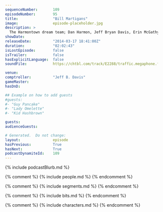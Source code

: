 ```yaml
---
sequenceNumber:       109
episodeNumber:        95
title:                "Bill Martigans"
image:                episode-placeholder.jpg
description: >
  The Harmontown dream team; Dan Harmon, Jeff Bryan Davis, Erin McGathy, Mitch Hurwitz and Kumail Nanjiani recap SXSW; Fred Phelps death bed and later, Spencer returns for a roaring session of D&D!
showDate:             
releaseDate:          "2014-03-17 18:41:00Z"
duration:             "02:02:43"
isLostEpisode:        false
isTrailer:            false
hasExplicitLanguage:  false
soundFile:            https://chtbl.com/track/E2288/traffic.megaphone.fm/STA4041552340.mp3?updated=1556133291

venue:                
comptroller:          "Jeff B. Davis"
gameMaster:           
hasDnD:               

## Example on how to add guests
#guests:
#- "Guy Pancake"
#- "Lady Omelette"
#- "Kid Hashbrown"

guests:
audienceGuests:

# Generated.  Do not change:
layout:               episode
hasPrevious:          True
hasNext:              True
podcastDynamiteId:    109
---
```


{% include podcastBlurb.md %}

{% comment %}
{% include people.md %}
{% endcomment %}

{% comment %}
{% include segments.md %}
{% endcomment %}

{% comment %}
{% include bits.md %}
{% endcomment %}

{% comment %}
{% include characters.md %}
{% endcomment %}
